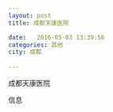 ```yaml
--- 
layout: post 
title: 成都天康医院

date:   2016-05-03 13:39:56 
categories: 其他  
city: 成都
  
--- 
```

   
成都天康医院

信息

